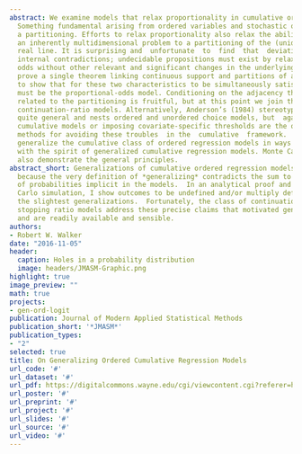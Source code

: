 ```yaml
---
abstract: We examine models that relax proportionality in cumulative ordered regression  models.
  Something fundamental arising from ordered variables and stochastic ordering implies
  a partitioning. Efforts to relax proportionality also relax the ability to collapse
  an inherently multidimensional problem to a partitioning of the (unidimensional)
  real line. It is surprising and  unfortunate  to  find  that  deviations  from  proportionality  are  sufficient  to  generate
  internal contradictions; undecidable propositions must exist by relaxing proportional
  odds without other relevant and significant changes in the underlying model. We
  prove a single theorem linking continuous support and partitions of a latent space
  to show that for these two characteristics to be simultaneously satisfied, the model
  must be the proportional-odds model. Conditioning on the adjacency that is closely
  related to the partitioning is fruitful, but at this point we join the class of
  continuation-ratio models. Alternatively, Anderson’s (1984) stereotype model is
  quite general and nests ordered and unordered choice models, but  again  we  have  left  the  domain  of  cumulative  models.  Adopting  multidimensional
  cumulative models or imposing covariate-specific thresholds are the only certain
  methods for avoiding these troubles  in the  cumulative  framework.  It  is  generically  impossible  to
  generalize the cumulative class of ordered regression models in ways consistent
  with the spirit of generalized cumulative regression models. Monte Carlo studies
  also demonstrate the general principles.
abstract_short: Generalizations of cumulative ordered regression models do not exist
  because the very definition of *generalizing* contradicts the sum to one definition
  of probabilities implicit in the models.  In an analytical proof and in a Monte
  Carlo simulation, I show outcomes to be undefined and/or multiply defined with even
  the slightest generalizations.  Fortunately, the class of continuation ratio and
  stopping ratio models address these precise claims that motivated generalizations
  and are readily available and sensible.
authors:
- Robert W. Walker
date: "2016-11-05"
header:
  caption: Holes in a probability distribution
  image: headers/JMASM-Graphic.png
highlight: true
image_preview: ""
math: true
projects:
- gen-ord-logit
publication: Journal of Modern Applied Statistical Methods
publication_short: '*JMASM*'
publication_types:
- "2"
selected: true
title: On Generalizing Ordered Cumulative Regression Models
url_code: '#'
url_dataset: '#'
url_pdf: https://digitalcommons.wayne.edu/cgi/viewcontent.cgi?referer=https://www.google.com/&httpsredir=1&article=2061&context=jmasm
url_poster: '#'
url_preprint: '#'
url_project: '#'
url_slides: '#'
url_source: '#'
url_video: '#'
---
```


